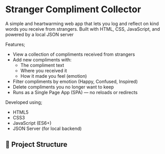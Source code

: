 # Stranger Compliment Collector

A simple and heartwarming web app that lets you log and reflect on kind words you receive from strangers. Built with HTML, CSS, JavaScript, and powered by a local JSON server

Features;

- View a collection of compliments received from strangers
- Add new compliments with:
  - The compliment text
  - Where you received it
  - How it made you feel (emotion)
- Filter compliments by emotion (Happy, Confused, Inspired)
- Delete compliments you no longer want to keep
- Runs as a Single Page App (SPA) — no reloads or redirects

Developed using;

- HTML5
- CSS3
- JavaScript (ES6+)
- JSON Server (for local backend)

## 📁 Project Structure

